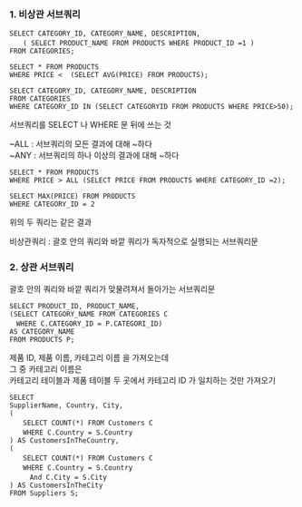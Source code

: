 ### 1. 비상관 서브쿼리
```
SELECT CATEGORY_ID, CATEGORY_NAME, DESCRIPTION,
　　( SELECT PRODUCT_NAME FROM PRODUCTS WHERE PRODUCT_ID =1 )
FROM CATEGORIES;
```
```
SELECT * FROM PRODUCTS
WHERE PRICE <  (SELECT AVG(PRICE) FROM PRODUCTS);
```
```
SELECT CATEGORY_ID, CATEGORY_NAME, DESCRIPTION
FROM CATEGORIES
WHERE CATEGORY_ID IN (SELECT CATEGORYID FROM PRODUCTS WHERE PRICE>50);
```
서브쿼리를 SELECT 나 WHERE 문 뒤에 쓰는 것

~ALL : 서브쿼리의 모든 결과에 대해 ~하다  
~ANY : 서브쿼리의 하나 이상의 결과에 대해 ~하다

```
SELECT * FROM PRODUCTS 
WHERE PRICE > ALL (SELECT PRICE FROM PRODUCTS WHERE CATEGORY_ID =2);
```
```
SELECT MAX(PRICE) FROM PRODUCTS
WHERE CATEGORY_ID = 2
```
위의 두 쿼리는 같은 결과

비상관쿼리 : 괄호 안의 쿼리와 바깥 쿼리가 독자적으로 실행되는 서브쿼리문

### 2. 상관 서브쿼리

괄호 안의 쿼리와 바깥 쿼리가 맞물려져서 돌아가는 서브쿼리문

```
SELECT PRODUCT_ID, PRODUCT_NAME, 
(SELECT CATEGORY_NAME FROM CATEGORIES C
　WHERE C.CATEGORY_ID = P.CATEGORI_ID)
AS CATEGORY_NAME
FROM PRODUCTS P;
```

제품 ID, 제품 이름, 카테고리 이름 을 가져오는데  
그 중 카테고리 이름은  
카테고리 테이블과 제품 테이블 두 곳에서 카테고리 ID 가 일치하는 것만 가져오기

```
SELECT
SupplierName, Country, City,
(
　　SELECT COUNT(*) FROM Customers C
　　WHERE C.Country = S.Country
) AS CustomersInTheCountry,
(
　　SELECT COUNT(*) FROM Customers C
　　WHERE C.Country = S.Country
　　　And C.City = S.City
) AS CustomersInTheCity
FROM Suppliers S;
```
